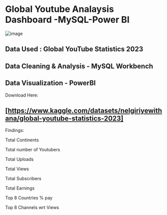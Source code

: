 # Global Youtube Analaysis Dashboard -MySQL-Power BI

![image](https://github.com/ramkamarajugadda/SQL-PowerBI-Project/assets/154403806/12329f62-f035-42c7-b92f-d799b9eea1ad)


## Data Used : Global YouTube Statistics 2023

## Data Cleaning & Analysis - MySQL Workbench

## Data Visualization - PowerBI


Download Here:

## [https://www.kaggle.com/datasets/nelgiriyewithana/global-youtube-statistics-2023]

Findings:

Total Continents

Total number of Youtubers

Total Uploads

Total Views

Total Subscribers

Total Earnings

Top 8 Countries % pay

Top 8 Channels wrt Views





